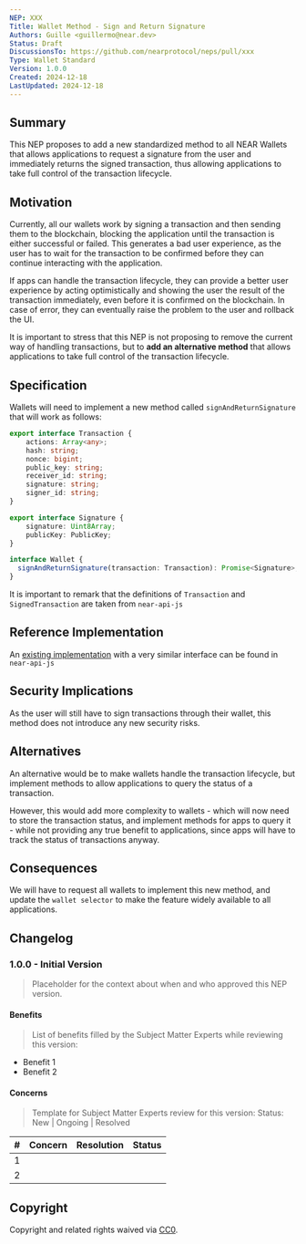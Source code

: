```yaml
---
NEP: XXX
Title: Wallet Method - Sign and Return Signature
Authors: Guille <guillermo@near.dev>
Status: Draft
DiscussionsTo: https://github.com/nearprotocol/neps/pull/xxx
Type: Wallet Standard
Version: 1.0.0
Created: 2024-12-18
LastUpdated: 2024-12-18
---
```


## Summary

This NEP proposes to add a new standardized method to all NEAR Wallets that allows applications to request a signature from the user and immediately returns the signed transaction, thus allowing applications to take full control of the transaction lifecycle.

## Motivation

Currently, all our wallets work by signing a transaction and then sending them to the blockchain, blocking the application until the transaction is either successful or failed. This generates a bad user experience, as the user has to wait for the transaction to be confirmed before they can continue interacting with the application.

If apps can handle the transaction lifecycle, they can provide a better user experience by acting optimistically and showing the user the result of the transaction immediately, even before it is confirmed on the blockchain. In case of error, they can eventually raise the problem to the user and rollback the UI.

It is important to stress that this NEP is not proposing to remove the current way of handling transactions, but to **add an alternative method** that allows applications to take full control of the transaction lifecycle.

## Specification

Wallets will need to implement a new method called `signAndReturnSignature` that will work as follows:

```typescript
export interface Transaction {
    actions: Array<any>;
    hash: string;
    nonce: bigint;
    public_key: string;
    receiver_id: string;
    signature: string;
    signer_id: string;
}

export interface Signature {
    signature: Uint8Array;
    publicKey: PublicKey;
}

interface Wallet {
  signAndReturnSignature(transaction: Transaction): Promise<Signature>;
}
```

It is important to remark that the definitions of `Transaction` and `SignedTransaction` are taken from `near-api-js`

## Reference Implementation

An [existing implementation](https://github.com/near/near-api-js/blob/9cb7e89a688304fdd439411e2854235c358f4ab7/packages/client/src/transactions/sign_and_send.ts#L12-L31) with a very similar interface can be found in `near-api-js`

## Security Implications

As the user will still have to sign transactions through their wallet, this method does not introduce any new security risks.

## Alternatives

An alternative would be to make wallets handle the transaction lifecycle, but implement methods to allow applications to query the status of a transaction.

However, this would add more complexity to wallets - which will now need to store the transaction status, and implement methods for apps to query it - while not providing any true benefit to applications, since apps will have to track the status of transactions anyway.

## Consequences

We will have to request all wallets to implement this new method, and update the `wallet selector` to make the feature widely available to all applications.

## Changelog

### 1.0.0 - Initial Version

> Placeholder for the context about when and who approved this NEP version.

#### Benefits

> List of benefits filled by the Subject Matter Experts while reviewing this version:

- Benefit 1
- Benefit 2

#### Concerns

> Template for Subject Matter Experts review for this version:
> Status: New | Ongoing | Resolved

|   # | Concern | Resolution | Status |
| --: | :------ | :--------- | -----: |
|   1 |         |            |        |
|   2 |         |            |        |

## Copyright

Copyright and related rights waived via [CC0](https://creativecommons.org/publicdomain/zero/1.0/).
